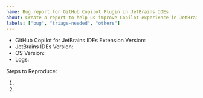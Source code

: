 ```yaml
---
name: Bug report for GitHub Copilot Plugin in JetBrains IDEs
about: Create a report to help us improve Copilot experience in JetBrains IDEs
labels: ["bug", "triage-needed", "others"]
---
```


<!-- Please search existing issues to avoid creating duplicates -->
<!-- Please attach logs to help us diagnose your issue -->

- GitHub Copilot for JetBrains IDEs Extension Version:
- JetBrains IDEs Version:
- OS Version:
- Logs:

Steps to Reproduce:

1.
2.
